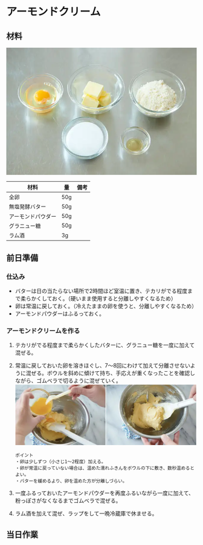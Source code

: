 # アーモンドクリーム

## 材料

![アーモンドクリームの材料](images/almondcream-material.png)

| 材料               | 量  | 備考 |
| ------------------ | --- | ---- |
| 全卵               | 50g |      |
| 無塩発酵バター     | 50g |      |
| アーモンドパウダー | 50g |      |
| グラニュー糖       | 50g |      |
| ラム酒             | 3g |      |

## 前日準備

### 仕込み

- バターは日の当たらない場所で2時間ほど室温に置き、テカリがでる程度まで柔らかくしておく。（硬いまま使用すると分離しやすくなるため）
- 卵は常温に戻しておく。（冷えたままの卵を使うと、分離しやすくなるため）
- アーモンドパウダーはふるっておく。

### アーモンドクリームを作る

1. テカリがでる程度まで柔らかくしたバターに、グラニュー糖を一度に加えて混ぜる。
1. 常温に戻しておいた卵を溶きほぐし、7～8回にわけて加えて分離させないように混ぜる。ボウルを斜めに傾けて持ち、手応えが重くなったことを確認しながら、ゴムベラで切るように混ぜていく。
  ![混ぜ方](images/almond-image.png)

    ~~~
    ポイント
    ・卵は少しずつ（小さじ1～2程度）加える。
    ・卵が常温に戻っていない場合は、温めた濡れふきんをボウルの下に敷き、数秒温めるとよい。
    ・バターを緩めるより、卵を温めた方が分離しづらい。
    ~~~

1. 一度ふるっておいたアーモンドパウダーを再度ふるいながら一度に加えて、粉っぽさがなくなるまでゴムベラで混ぜる。
1. ラム酒を加えて混ぜ、ラップをして一晩冷蔵庫で休ませる。

## 当日作業

